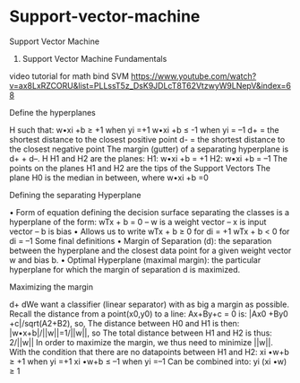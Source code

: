 # Support-vector-machine

Support Vector Machine

1.	Support Vector Machine Fundamentals
 
 video tutorial  for math bind  SVM https://www.youtube.com/watch?v=ax8LxRZCORU&list=PLLssT5z_DsK9JDLcT8T62VtzwyW9LNepV&index=68
 
Define the hyperplanes

H such that: w•xi +b ≥ +1 when yi =+1 w•xi +b ≤ -1 when yi = –1 d+ = the shortest distance to the closest positive point d- = the shortest distance to the closest negative point The margin (gutter) of a separating hyperplane is d+ + d–. H H1 and H2 are the planes: H1: w•xi +b = +1 H2: w•xi +b = –1 The points on the planes H1 and H2 are the tips of the Support Vectors The plane H0 is the median in between, where w•xi +b =0

Defining the separating Hyperplane

 • Form of equation defining the decision surface separating the classes is a hyperplane of the form: wTx + b = 0 – w is a weight vector – x is input vector – b is bias • Allows us to write wTx + b ≥ 0 for di = +1 wTx + b < 0 for di = –1
Some final definitions
 • Margin of Separation (d): the separation between the hyperplane and the closest data point for a given weight vector w and bias b. • Optimal Hyperplane (maximal margin): the particular hyperplane for which the margin of separation d is maximized.

Maximizing the margin 

d+ dWe want a classifier (linear separator) with as big a margin as possible. Recall the distance from a point(x0,y0) to a line: Ax+By+c = 0 is: |Ax0 +By0 +c|/sqrt(A2+B2), so, The distance between H0 and H1 is then: |w•x+b|/||w||=1/||w||, so The total distance between H1 and H2 is thus: 2/||w|| In order to maximize the margin, we thus need to minimize ||w||. With the condition that there are no datapoints between H1 and H2: xi •w+b ≥ +1 when yi =+1 xi •w+b ≤ –1 when yi =–1 Can be combined into: yi (xi •w) ≥ 1

